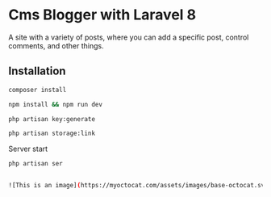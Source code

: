 # Cms Blogger with Laravel 8

A site with a variety of posts, where you can add a specific post, control comments, and other things.

## Installation

```bash
composer install
```

```bash
npm install && npm run dev
```

```bash
php artisan key:generate
```

```bash
php artisan storage:link
```


Server start
```bash
php artisan ser


![This is an image](https://myoctocat.com/assets/images/base-octocat.svg)
